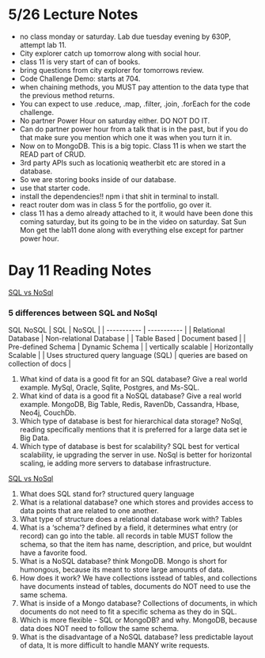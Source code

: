 # 5/26 Lecture Notes

- no class monday or saturday. Lab due tuesday evening by 630P, attempt lab 11. 
- City explorer catch up tomorrow along with social hour. 
- class 11 is very start of can of books. 
- bring questions from city explorer for tomorrows review. 
- Code Challenge Demo: starts at 704. 
- when chaining methods, you MUST pay attention to the data type that the previous method returns. 
- You can expect to use .reduce, .map, .filter, .join, .forEach for the code challenge. 
- No partner Power Hour on saturday either. DO NOT DO IT. 
- Can do partner power hour from a talk that is in the past, but if you do that make sure you mention which one it was when you turn it in. 
- Now on to MongoDB. This is a big topic. Class 11 is when we start the READ part of CRUD. 
- 3rd party APIs such as locationiq weatherbit etc are stored in a database. 
- So we are storing books inside of our database. 
- use that starter code. 
- install the dependencies!! npm i that shit in terminal to install. 
- react router dom was in class 5 for the portfolio, go over it. 
- class 11 has a demo already attached to it, it would have been done this coming saturday, but its going to be in the video on saturday. Sat Sun Mon get the lab11 done along with everything else except for partner power hour. 

# Day 11 Reading Notes 

[SQL vs NoSql](https://www.thegeekstuff.com/2014/01/sql-vs-nosql-db/?utm_source=tuicool)

### 5 differences between SQL and NoSql
SQL	NoSQL
| SQL      | NoSQL |
| ----------- | ----------- |
| Relational Database     | Non-relational Database       |
|  Table Based  | Document based        |
| Pre-defined Schema     | Dynamic Schema       |
| vertically scalable   | Horizontally Scalable        |
| Uses structured query language (SQL)      |  queries are based on collection of docs       |

 	 
 	 
 	 
1. What kind of data is a good fit for an SQL database?
Give a real world example. MySql, Oracle, Sqlite, Postgres, and Ms-SQL.
2. What kind of data is a good fit a NoSQL database?
Give a real world example. MongoDB, Big Table, Redis, RavenDb, Cassandra, Hbase, Neo4j, CouchDb. 
3. Which type of database is best for hierarchical data storage? NoSql, reading specifically mentions that it is preferred for a large data set ie Big Data.
4. Which type of database is best for scalability? SQL best for vertical scalability, ie upgrading the server in use. NoSql is better for horizontal scaling, ie adding more servers to database infrastructure.

[SQL vs NoSql](https://www.youtube.com/watch?v=ZS_kXvOeQ5Y)<br/>

1. What does SQL stand for? structured query language
2. What is a relational database? one which stores and provides access to data points that are related to one another. 
3. What type of structure does a relational database work with? Tables
4. What is a ‘schema’? defined by a field, it determines what entry (or record) can go into the table. all records in table MUST follow the schema, so that the item has name, description, and price, but wouldnt have a favorite food. 
5. What is a NoSQL database? think MongoDB. Mongo is short for humongous, because its meant to store large amounts of data.  
6. How does it work? We have collections isstead of tables, and collections have documents instead of tables, documents do NOT need to use the same schema. 
7. What is inside of a Mongo database? Collections of documents, in which documents do not need to fit a specific schema as they do in SQL. 
8. Which is more flexible - SQL or MongoDB? and why. MongoDB, because data does NOT need to follow the same schema. 
9. What is the disadvantage of a NoSQL database? less predictable layout of data, It is more difficult to handle MANY write requests. 